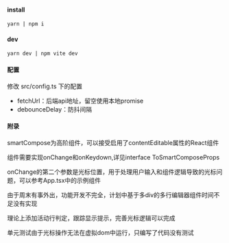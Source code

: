 #### install
`yarn | npm i`

#### dev
`yarn dev | npm vite dev`

#### 配置
修改 src/config.ts 下的配置
 - fetchUrl：后端api地址，留空使用本地promise
 - debounceDelay：防抖间隔

#### 附录
smartCompose为高阶组件，可以接受启用了contentEditable属性的React组件

组件需要实现onChange和onKeydown,详见interface ToSmartComposeProps

onChange的第二个参数是光标位置，用于处理用户输入和组件逻辑导致的光标问题，可以参考App.tsx中的示例组件

由于周末有事外出，功能开发不完全，计划中基于多div的多行编辑器组件时间不足没有实现

理论上添加活动行判定，跟踪显示提示，完善光标逻辑可以完成

单元测试由于光标操作无法在虚拟dom中运行，只编写了代码没有测试